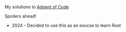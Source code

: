My solutions to [Advent of Code](https://adventofcode.com/)

Spoilers ahead!

- 2024 - Decided to use this as an exucse to learn Rust

